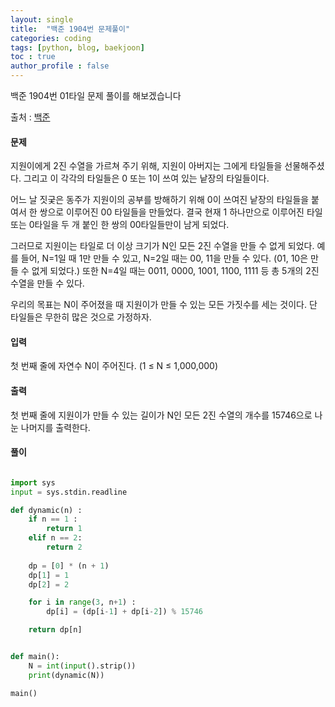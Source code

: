 ```yaml
---
layout: single
title:  "백준 1904번 문제풀이"
categories: coding
tags: [python, blog, baekjoon] 
toc : true
author_profile : false 
---
```


백준 1904번 01타일 문제 풀이를 해보겠습니다

출처 : [백준](https://www.acmicpc.net/problem/1904)
#### 문제
지원이에게 2진 수열을 가르쳐 주기 위해, 지원이 아버지는 그에게 타일들을 선물해주셨다. 그리고 이 각각의 타일들은 0 또는 1이 쓰여 있는 낱장의 타일들이다.

어느 날 짓궂은 동주가 지원이의 공부를 방해하기 위해 0이 쓰여진 낱장의 타일들을 붙여서 한 쌍으로 이루어진 00 타일들을 만들었다. 결국 현재 1 하나만으로 이루어진 타일 또는 0타일을 두 개 붙인 한 쌍의 00타일들만이 남게 되었다.

그러므로 지원이는 타일로 더 이상 크기가 N인 모든 2진 수열을 만들 수 없게 되었다. 예를 들어, N=1일 때 1만 만들 수 있고, N=2일 때는 00, 11을 만들 수 있다. (01, 10은 만들 수 없게 되었다.) 또한 N=4일 때는 0011, 0000, 1001, 1100, 1111 등 총 5개의 2진 수열을 만들 수 있다.

우리의 목표는 N이 주어졌을 때 지원이가 만들 수 있는 모든 가짓수를 세는 것이다. 단 타일들은 무한히 많은 것으로 가정하자.

#### 입력
첫 번째 줄에 자연수 N이 주어진다. (1 ≤ N ≤ 1,000,000)

#### 출력
첫 번째 줄에 지원이가 만들 수 있는 길이가 N인 모든 2진 수열의 개수를 15746으로 나눈 나머지를 출력한다.

#### 풀이
```python

import sys
input = sys.stdin.readline

def dynamic(n) :
    if n == 1 :
        return 1
    elif n == 2:
        return 2
    
    dp = [0] * (n + 1)
    dp[1] = 1
    dp[2] = 2

    for i in range(3, n+1) :
        dp[i] = (dp[i-1] + dp[i-2]) % 15746

    return dp[n]


def main():
    N = int(input().strip())
    print(dynamic(N))

main()
    
```
